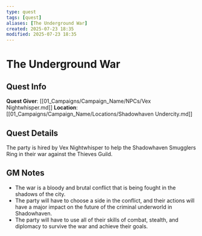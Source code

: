```yaml
---
type: quest
tags: [quest]
aliases: [The Underground War]
created: 2025-07-23 18:35
modified: 2025-07-23 18:35
---
```

# The Underground War

## Quest Info
**Quest Giver**: [[01_Campaigns/Campaign_Name/NPCs/Vex Nightwhisper.md]]
**Location**: [[01_Campaigns/Campaign_Name/Locations/Shadowhaven Undercity.md]]

## Quest Details
The party is hired by Vex Nightwhisper to help the Shadowhaven Smugglers Ring in their war against the Thieves Guild.

## GM Notes
- The war is a bloody and brutal conflict that is being fought in the shadows of the city.
- The party will have to choose a side in the conflict, and their actions will have a major impact on the future of the criminal underworld in Shadowhaven.
- The party will have to use all of their skills of combat, stealth, and diplomacy to survive the war and achieve their goals.